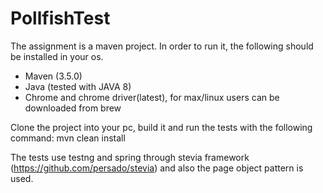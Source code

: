 # PollfishTest

The assignment is a maven project. In order to run it, the following should be installed in your os.
- Maven (3.5.0)
- Java (tested with JAVA 8)
- Chrome and chrome driver(latest), for max/linux users can be downloaded from brew

Clone the project into your pc, build it and run the tests with the following command:
mvn clean install

The tests use testng and spring through stevia framework (https://github.com/persado/stevia) and also the page object pattern is used.
